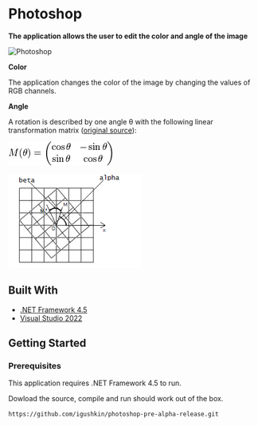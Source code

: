 # Photoshop

**The application allows the user to edit the color and angle of the image**
<br />

![](/examples/photo-editing.gif "Photoshop")

**Color**  

The application changes the color of the image by changing the values of RGB channels.

**Angle**

A rotation is described by one angle θ with the following linear transformation matrix
([original source](https://ru.wikipedia.org/wiki/%D0%9C%D0%B0%D1%82%D1%80%D0%B8%D1%86%D0%B0_%D0%BF%D0%BE%D0%B2%D0%BE%D1%80%D0%BE%D1%82%D0%B0)):  

![](/examples/formula.png)  

![](/examples/core.png "")

## Built With

* [.NET Framework 4.5](https://www.microsoft.com/en-ie/download/details.aspx?id=30653)
* [Visual Studio 2022](https://visualstudio.microsoft.com/)

## Getting Started
### Prerequisites
This application requires .NET Framework 4.5 to run. 

Dowload the source, compile and run should work out of the box.

```
https://github.com/igushkin/photoshop-pre-alpha-release.git
```
